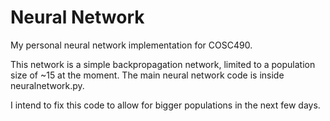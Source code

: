 # Neural Network

My personal neural network implementation for COSC490.

This network is a simple backpropagation network, limited to a population size of ~15 at the moment.
The main neural network code is inside neuralnetwork.py.

I intend to fix this code to allow for bigger populations in the next few days.



